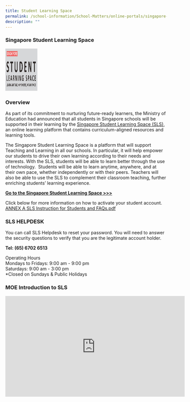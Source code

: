 ```yaml
---
title: Student Learning Space
permalink: /school-information/School-Matters/online-portals/singapore-student-learning-space
description: ""
---
```



### Singapore Student Learning Space


<p><a href="https://vle.learning.moe.edu.sg/login">
<img src="/images/sls_big.jpeg" alt="W3Schools.com" width="100" height="132">
</a></p>

### Overview


As part of its commitment to nurturing future-ready learners, the Ministry of Education had announced that all students in Singapore schools will be supported in their learning by the [Singapore Student Learning Space (SLS)](https://vle.learning.moe.edu.sg/login), an online learning platform that contains curriculum-aligned resources and learning tools.  

  

The Singapore Student Learning Space is a platform that will support Teaching and Learning in all our schools. In particular, it will help empower our students to drive their own learning according to their needs and interests. With the SLS, students will be able to learn better through the use of technology.  Students will be able to learn anytime, anywhere, and at their own pace, whether independently or with their peers. Teachers will also be able to use the SLS to complement their classroom teaching, further enriching students’ learning experience.

[**Go to the Singapore Student Learning Space >>>**](https://vle.learning.moe.edu.sg/login)

Click below for more information on how to activate your student account.
[ANNEX A SLS Instruction for Students and FAQs.pdf](/files/ANNEX%20A%20SLS%20Instruction%20for%20Students%20and%20FAQs.pdf)

### SLS HELPDESK

You can call SLS Helpdesk to reset your password. You will need to answer the security questions to verify that you are the legitimate account holder.   

**Tel: (65) 6702 6513**

Operating Hours <br>
Mondays to Fridays: 9:00 am - 9:00 pm<br>
Saturdays: 9:00 am - 3:00 pm<br>
\*Closed on Sundays & Public Holidays

### MOE Introduction to SLS
<iframe width="560" height="315" src="https://www.youtube.com/embed/F0FTP2FveSg" title="YouTube video player" frameborder="0" allow="accelerometer; autoplay; clipboard-write; encrypted-media; gyroscope; picture-in-picture" allowfullscreen></iframe>

